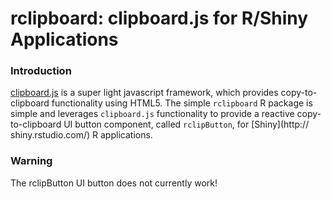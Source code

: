 # rclipboard: clipboard.js for R/Shiny Applications

### Introduction
[clipboard.js](https://clipboardjs.com/) is a super light javascript framework,
which provides copy-to-clipboard functionality using HTML5. The simple `rclipboard`
R package is simple and leverages `clipboard.js` functionality to provide a
reactive copy-to-clipboard UI button component, called `rclipButton`, for
[Shiny](http:// shiny.rstudio.com/) R applications.

### Warning
The rclipButton UI button does not currently work!
